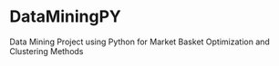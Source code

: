 # DataMiningPY
Data Mining Project using Python for Market Basket Optimization and Clustering Methods

